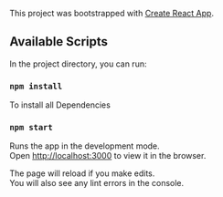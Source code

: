 This project was bootstrapped with [Create React App](https://github.com/facebook/create-react-app).

## Available Scripts

In the project directory, you can run:
### `npm install`

To install all Dependencies



### `npm start`

Runs the app in the development mode.<br>
Open [http://localhost:3000](http://localhost:3000) to view it in the browser.

The page will reload if you make edits.<br>
You will also see any lint errors in the console.


